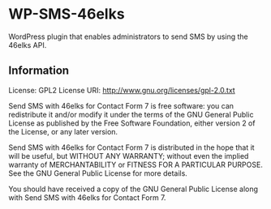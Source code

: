 # WP-SMS-46elks

WordPress plugin that enables administrators to send SMS by using the 46elks API.

## Information

License:        GPL2
License URI:    http://www.gnu.org/licenses/gpl-2.0.txt


Send SMS with 46elks for Contact Form 7 is free software: you can redistribute it and/or modify
it under the terms of the GNU General Public License as published by
the Free Software Foundation, either version 2 of the License, or
any later version.

Send SMS with 46elks for Contact Form 7 is distributed in the hope that it will be useful,
but WITHOUT ANY WARRANTY; without even the implied warranty of
MERCHANTABILITY or FITNESS FOR A PARTICULAR PURPOSE. See the
GNU General Public License for more details.

You should have received a copy of the GNU General Public License
along with Send SMS with 46elks for Contact Form 7.